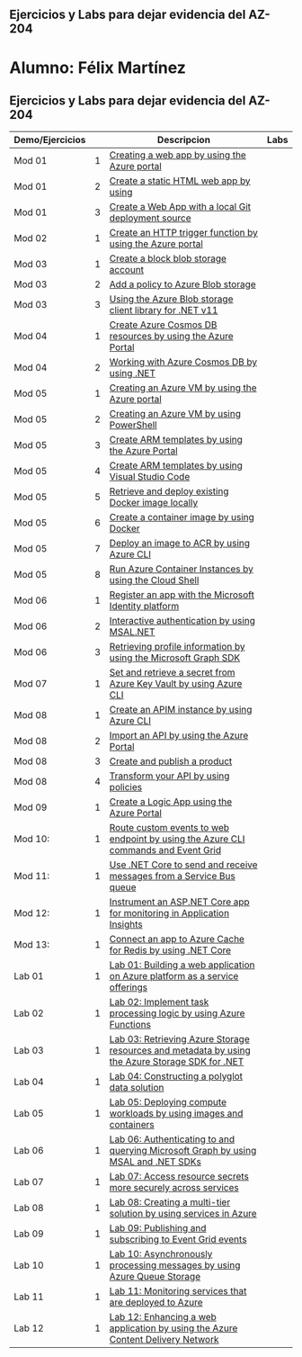 ## Ejercicios y Labs para dejar evidencia del AZ-204

# Alumno: Félix Martínez

## Ejercicios y Labs para dejar evidencia del AZ-204

| Demo/Ejercicios |      | Descripcion                                                  | Labs |
| --------------- | ---- | ------------------------------------------------------------ | ---- |
| Mod 01          | 1    | [Creating a web app by using the Azure portal](Mod01/01_demo/Evidencias.md)|      |
| Mod 01          | 2    | [Create a static HTML web app by using](Mod01/02_demo/Evidencias.md)|      |
| Mod 01          | 3    | [Create a Web App with a local Git deployment source](Mod01/03_demo/Evidencias.md)|      |
| Mod 02          | 1    | [Create an HTTP trigger function by using the Azure portal](Mod02/01_demo/Evidencias.md)|      |
| Mod 03          | 1    | [Create a block blob storage account](Mod03/01_demo/Evidencias.md)|      |
| Mod 03          | 2    | [Add a policy to Azure Blob storage](Mod03/02_demo/Evidencias.md)|      |
| Mod 03          | 3    | [Using the Azure Blob storage client library for .NET v11](Mod03/03_demo/Evidencias.md)|      |
| Mod 04          | 1    | [Create Azure Cosmos DB resources by using the Azure Portal](Mod04/01_demo/Evidencias.md)|      |
| Mod 04          | 2    | [Working with Azure Cosmos DB by using .NET](Mod04/02_demo/Evidencias.md)|      |
| Mod 05          | 1    | [Creating an Azure VM by using the Azure portal](Mod05/01_demo/Evidencias.md)|      |
| Mod 05          | 2    | [Creating an Azure VM by using PowerShell](Mod05/02_demo/Evidencias.md)|      |
| Mod 05          | 3    | [Create ARM templates by using the Azure Portal](Mod05/03_demo/Evidencias.md)|      |
| Mod 05          | 4    | [Create ARM templates by using Visual Studio Code](Mod05/04_demo/Evidencias.md)|      |
| Mod 05          | 5    | [Retrieve and deploy existing Docker image locally](Mod05/05_demo/Evidencias.md)|      |
| Mod 05          | 6    | [Create a container image by using Docker](Mod05/06_demo/Evidencias.md)|      |
| Mod 05          | 7    | [Deploy an image to ACR by using Azure CLI](Mod05/07_demo/Evidencias.md)|      |
| Mod 05          | 8    | [Run Azure Container Instances by using the Cloud Shell](Mod05/08_demo/Evidencias.md)|      |
| Mod 06          | 1    | [Register an app with the Microsoft Identity platform](Mod06/01_demo/Evidencias.md)|      |
| Mod 06          | 2    | [Interactive authentication by using MSAL.NET](Mod06/02_demo/Evidencias.md)|      |
| Mod 06          | 3    | [Retrieving profile information by using the Microsoft Graph SDK](Mod06/03_demo/Evidencias.md)|      |
| Mod 07          | 1    | [Set and retrieve a secret from Azure Key  Vault by using Azure CLI](Mod07/01_demo/Evidencias.md)|      |
| Mod 08          | 1    | [Create an APIM instance by using Azure CLI](Mod08/01_demo/Evidencias.md)|      |
| Mod 08          | 2    | [Import an API by using the Azure Portal](Mod08/02_demo/Evidencias.md)|      |
| Mod 08          | 3    | [Create and publish a product](Mod08/03_demo/Evidencias.md)|      |
| Mod 08          | 4    | [Transform your API by using policies](Mod08/04_demo/Evidencias.md)|      |
| Mod 09          | 1    | [Create a Logic App using the Azure Portal](Mod09/01_demo/Evidencias.md)|      |
| Mod 10:         | 1    | [Route custom events to web endpoint by using the Azure CLI commands and Event Grid](Mod10/01_demo/Evidencias.md)|      |
| Mod 11:         | 1    | [Use .NET Core to send and receive messages  from a Service Bus queue](Mod11/01_demo/Evidencias.md)|      |
| Mod 12:         | 1    | [Instrument an ASP.NET Core app for  monitoring in Application Insights](Mod11/02_demo/Evidencias.md)|      |
| Mod 13:         | 1    | [Connect an app to Azure Cache for Redis by  using .NET Core](Mod11/03_demo/Evidencias.md)|      |
| Lab 01          | 1    | [Lab 01: Building a web application on Azure platform as a service offerings](Mod01/ZZ-lab/AZ-204_01_lab_ak.md)|      |
| Lab 02          | 1    | [Lab 02: Implement task processing logic by using Azure Functions](Mod02/ZZ-lab/AZ-204_02_lab_ak.md)|      |
| Lab 03          | 1    | [Lab 03: Retrieving Azure Storage resources and metadata by using the Azure Storage SDK for .NET](Mod03/ZZ-lab/AZ-204_03_lab_ak.md)|      |
| Lab 04          | 1    | [Lab 04: Constructing a polyglot data solution](Mod04/ZZ-lab/AZ-204_04_lab_ak.md)|      |
| Lab 05          | 1    | [Lab 05: Deploying compute workloads by using images and containers](Mod05/ZZ-lab/AZ-204_05_lab_ak.md)|      |
| Lab 06          | 1    | [Lab 06: Authenticating to and querying Microsoft Graph by using MSAL and .NET SDKs](Mod06/ZZ-lab/AZ-204_06_lab_ak.md)|      |
| Lab 07          | 1    | [Lab 07: Access resource secrets more securely across services](Mod07/ZZ-lab/AZ-204_07_lab_ak.md)|      |
| Lab 08          | 1    | [Lab 08: Creating a multi-tier solution by using services in Azure](Mod08/ZZ-lab/AZ-204_08_lab_ak.md)|      |
| Lab 09          | 1    | [Lab 09: Publishing and subscribing to Event Grid events](Mod09/ZZ-lab/AZ-204_09_lab_ak.md)|      |
| Lab 10          | 1    | [Lab 10: Asynchronously processing messages by using Azure Queue Storage](Mod10/ZZ-lab/AZ-204_10_lab_ak.md)|      |
| Lab 11          | 1    | [Lab 11: Monitoring services that are deployed to Azure](Mod11/ZZ-lab/AZ-204_11_lab_ak.md)|      |
| Lab 12          | 1    | [Lab 12: Enhancing a web application by using the Azure Content Delivery Network](Mod12/ZZ-lab/AZ-204_12_lab_ak.md)|      |